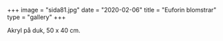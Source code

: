 +++
image = "sida81.jpg"
date = "2020-02-06"
title = "Euforin blomstrar"
type = "gallery"
+++

Akryl på duk, 50 x 40 cm.
